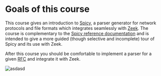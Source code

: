 # Goals of this course

This course gives an introduction to
[Spicy](https://docs.zeek.org/projects/spicy/en/latest/), a parser generator
for network protocols and file formats which integrates seamlessly with
[Zeek](https://zeek.org). The course is complementary to the [Spicy reference
documentation](https://docs.zeek.org/projects/spicy/en/latest/) and is intended
to give a more guided (though selective and incomplete) tour of Spicy and its
use with Zeek.

After this course you should be comfortable to implement a parser for a given
[RFC](https://www.ietf.org/standards/rfcs/) and integrate it with Zeek.

![asdasd](https://docs.zeek.org/projects/spicy/en/latest/_static/spicy-logo.png)
